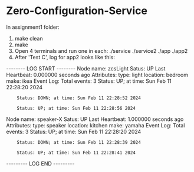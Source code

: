 # Zero-Configuration-Service
In assignment1 folder:
 1) make clean
 2) make
 3) Open 4 terminals and run one in each: ./service ./service2 ./app ./app2
 4) After 'Test C', log for app2 looks like this:



-------- LOG START --------
Node name: zcsLight
Satus: UP
Last Heartbeat: 0.000000 seconds ago
Attributes:
        type: light
        location: bedroom
        make: ikea
Event Log:
Total events: 3
        Status: UP; at time: Sun Feb 11 22:28:20 2024

        Status: DOWN; at time: Sun Feb 11 22:28:52 2024

        Status: UP; at time: Sun Feb 11 22:28:56 2024

Node name: speaker-X
Satus: UP
Last Heartbeat: 1.000000 seconds ago
Attributes:
        type: speaker
        location: kitchen
        make: yamaha
Event Log:
Total events: 3
        Status: UP; at time: Sun Feb 11 22:28:20 2024

        Status: DOWN; at time: Sun Feb 11 22:28:39 2024

        Status: UP; at time: Sun Feb 11 22:28:41 2024


--------- LOG END ---------
